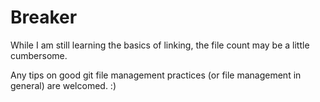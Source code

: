 # Breaker

While I am still learning the basics of linking, the file count may be a little cumbersome.

Any tips on good git file management practices (or file management in general) are welcomed. :)
